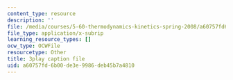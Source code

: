 ```yaml
---
content_type: resource
description: ''
file: /media/courses/5-60-thermodynamics-kinetics-spring-2008/a60757fd6b00de3e9986deb45b7a4810_RrVq7Yduz2g.srt
file_type: application/x-subrip
learning_resource_types: []
ocw_type: OCWFile
resourcetype: Other
title: 3play caption file
uid: a60757fd-6b00-de3e-9986-deb45b7a4810
---
```


